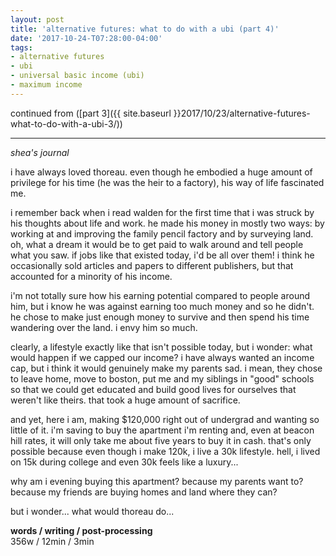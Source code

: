```yaml
---
layout: post
title: 'alternative futures: what to do with a ubi (part 4)'
date: '2017-10-24-T07:28:00-04:00'
tags:
- alternative futures
- ubi
- universal basic income (ubi)
- maximum income
--- 
```


continued from ([part 3]({{ site.baseurl }}2017/10/23/alternative-futures-what-to-do-with-a-ubi-3/))

---

*shea's journal*

i have always loved thoreau. even though he embodied a huge amount of privilege for his time (he was the heir to a factory), his way of life fascinated me. 

i remember back when i read walden for the first time that i was struck by his thoughts about life and work. he made his money in mostly two ways: by working at and improving the family pencil factory and by surveying land. oh, what a dream it would be to get paid to walk around and tell people what you saw. if jobs like that existed today, i'd be all over them! i think he occasionally sold articles and papers to different publishers, but that accounted for a minority of his income.

i'm not totally sure how his earning potential compared to people around him, but i know he was against earning too much money and so he didn't. he chose to make just enough money to survive and then spend his time wandering over the land. i envy him so much. 

clearly, a lifestyle exactly like that isn't possible today, but i wonder: what would happen if we capped our income? i have always wanted an income cap, but i think it would genuinely make my parents sad. i mean, they chose to leave home, move to boston, put me and my siblings in "good" schools so that we could get educated and build good lives for ourselves that weren't like theirs. that took a huge amount of sacrifice.

and yet, here i am, making $120,000 right out of undergrad and wanting so little of it. i'm saving to buy the apartment i'm renting and, even at beacon hill rates, it will only take me about five years to buy it in cash. that's only possible because even though i make 120k, i live a 30k lifestyle. hell, i lived on 15k during college and even 30k feels like a luxury... 

why am i evening buying this apartment? because my parents want to? because my friends are buying homes and land where they can? 

but i wonder... what would thoreau do...

**words / writing / post-processing**  
356w / 12min / 3min
